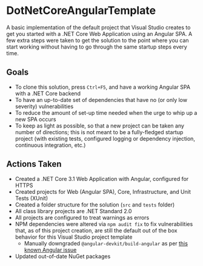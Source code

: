 # DotNetCoreAngularTemplate
A basic implementation of the default project that Visual Studio creates to get you started with a .NET Core Web Application using an Angular SPA. A few extra steps were taken to get the solution to the point where you can start working without having to go through the same startup steps every time.

## Goals
- To clone this solution, press `Ctrl+F5`, and have a working Angular SPA with a .NET Core backend
- To have an up-to-date set of dependencies that have no (or only low severity) vulnerabilities
- To reduce the amount of set-up time needed when the urge to whip up a new SPA occurs
- To keep as light as possible, so that a new project can be taken any number of directions; this is not meant to be a fully-fledged startup project (with existing tests, configured logging or dependency injection, continuous integration, etc.)

## Actions Taken
- Created a .NET Core 3.1 Web Application with Angular, configured for HTTPS
- Created projects for Web (Angular SPA), Core, Infrastructure, and Unit Tests (XUnit)
- Created a folder structure for the solution (`src` and `tests` folder)
- All class library projects are .NET Standard 2.0
- All projects are configured to treat warnings as errors
- NPM dependencies were altered via `npm audit fix` to fix vulnerabilities that, as of this project creation, are still the default out of the box behavior for this Visual Studio project template
  - Manually downgraded `@angular-devkit/build-angular` as per [this known Angular issue](https://github.com/angular/angular-cli/issues/16902)
- Updated out-of-date NuGet packages
